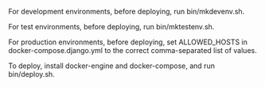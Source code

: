 For development environments, before deploying, run bin/mkdevenv.sh.

For test environments, before deploying, run bin/mktestenv.sh.

For production environments, before deploying, set ALLOWED_HOSTS in docker-compose.django.yml to the correct comma-separated list of values.

To deploy, install docker-engine and docker-compose, and run bin/deploy.sh.
